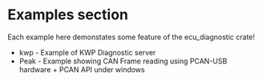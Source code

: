 # Examples section

Each example here demonstates some feature of the ecu_diagnostic crate!

* kwp - Example of KWP Diagnostic server
* Peak - Example showing CAN Frame reading using PCAN-USB hardware + PCAN API under windows